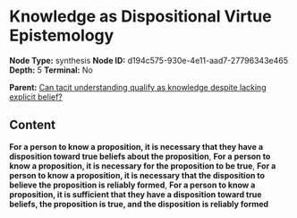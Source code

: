 # Knowledge as Dispositional Virtue Epistemology

**Node Type:** synthesis
**Node ID:** d194c575-930e-4e11-aad7-27796343e465
**Depth:** 5
**Terminal:** No

**Parent:** [Can tacit understanding qualify as knowledge despite lacking explicit belief?](can-tacit-understanding-qualify-as-knowledge-despite-lacking-explicit-belief-antithesis-fbb0f65c-9e2d-46d8-86bf-688080f881b1.md)

## Content

**For a person to know a proposition, it is necessary that they have a disposition toward true beliefs about the proposition**, **For a person to know a proposition, it is necessary for the proposition to be true**, **For a person to know a proposition, it is necessary that the disposition to believe the proposition is reliably formed**, **For a person to know a proposition, it is sufficient that they have a disposition toward true beliefs, the proposition is true, and the disposition is reliably formed**
